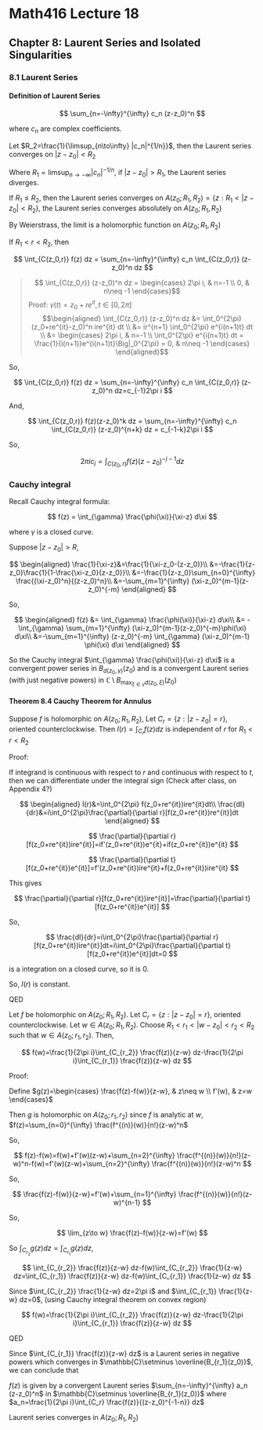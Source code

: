 # Math416 Lecture 18

## Chapter 8: Laurent Series and Isolated Singularities

### 8.1 Laurent Series

#### Definition of Laurent Series

$$
\sum_{n=-\infty}^{\infty} c_n (z-z_0)^n
$$

where $c_n$ are complex coefficients.

Let $R_2=\frac{1}{\limsup_{n\to\infty} |c_n|^{1/n}}$, then the Laurent series converges on $|z-z_0|<R_2$

Where $R_1=\limsup_{n\to-\infty} |c_n|^{-1/n}$, if $|z-z_0|>R_1$, the Laurent series diverges.

If $R_1\leq R_2$, then the Laurent series converges on $A(z_0;R_1,R_2)=\{z:R_1<|z-z_0|<R_2\}$, the Laurent series converges absolutely on $A(z_0;R_1,R_2)$

By Weierstrass, the limit is a holomorphic function on $A(z_0;R_1,R_2)$

If $R_1<r<R_2$, then

$$
\int_{C(z_0,r)} f(z) dz = \sum_{n=-\infty}^{\infty} c_n \int_{C(z_0,r)} (z-z_0)^n dz
$$

> $$
\int_{C(z_0,r)} (z-z_0)^n dz = \begin{cases}
    2\pi i, & n=-1 \\
    0, & n\neq -1
\end{cases}$$
> Proof:
> $\gamma(t)=z_0+re^{it}, t\in[0,2\pi]$
> $$\begin{aligned}
\int_{C(z_0,r)} (z-z_0)^n dz &= \int_0^{2\pi} (z_0+re^{it}-z_0)^n ire^{it} dt \\
&= ir^{n+1} \int_0^{2\pi} e^{i(n+1)t} dt \\
&= \begin{cases}
    2\pi i, & n=-1 \\
    \int_0^{2\pi} e^{i(n+1)t} dt = \frac{1}{i(n+1)}e^{i(n+1)t}\Big|_0^{2\pi} = 0, & n\neq -1
\end{cases}
\end{aligned}$$

So,

$$
\int_{C(z_0,r)} f(z) dz = \sum_{n=-\infty}^{\infty} c_n \int_{C(z_0,r)} (z-z_0)^n dz=c_{-1}2\pi i
$$

And,

$$
\int_{C(z_0,r)} f(z)(z-z_0)^k dz = \sum_{n=-\infty}^{\infty} c_n \int_{C(z_0,r)} (z-z_0)^{n+k} dz = c_{-1-k}2\pi i
$$

So,

$$
2\pi i c_j = \int_{C(z_0,r)} f(z)(z-z_0)^{-j-1} dz
$$

### Cauchy integral

Recall Cauchy integral formula:

$$
f(z) = \int_{\gamma} \frac{\phi(\xi)}{\xi-z} d\xi
$$

where $\gamma$ is a closed curve.

Suppose $|z-z_0|>R$,

$$
\begin{aligned}
\frac{1}{\xi-z}&=\frac{1}{\xi-z_0-(z-z_0)}\\
&=-\frac{1}{z-z_0}\frac{1}{1-\frac{\xi-z_0}{z-z_0}}\\
&=-\frac{1}{z-z_0}\sum_{n=0}^{\infty} \frac{(\xi-z_0)^n}{(z-z_0)^n}\\
&=-\sum_{m=1}^{\infty} (\xi-z_0)^{m-1}(z-z_0)^{-m}
\end{aligned}
$$

So,

$$
\begin{aligned}
f(z) &= \int_{\gamma} \frac{\phi(\xi)}{\xi-z} d\xi\\
&= -\int_{\gamma} \sum_{m=1}^{\infty} (\xi-z_0)^{m-1}(z-z_0)^{-m}\phi(\xi) d\xi\\
&=-\sum_{m=1}^{\infty} (z-z_0)^{-m} \int_{\gamma} (\xi-z_0)^{m-1} \phi(\xi) d\xi
\end{aligned}
$$

So the Cauchy integral $\int_{\gamma} \frac{\phi(\xi)}{\xi-z} d\xi$ is a convergent power series in $B_{d(z_0,\gamma)}(z_0)$ and is a convergent Laurent series (with just negative powers) in $\mathbb{C}\setminus B_{\max_{\xi\in \gamma} d(z_0,\xi)}(z_0)$

#### Theorem 8.4 Cauchy Theorem for Annulus

Suppose $f$ is holomorphic on $A(z_0;R_1,R_2)$, Let $C_r=\{z:|z-z_0|=r\}$, oriented counterclockwise. Then $I(r)=\int_{C_r} f(z) dz$ is independent of $r$ for $R_1<r<R_2$

Proof:

If integrand is continuous with respect to $r$ and continuous with respect to $t$, then we can differentiate under the integral sign (Check after class, on Appendix 4?)

$$
\begin{aligned}
I(r)&=\int_0^{2\pi} f(z_0+re^{it})ire^{it}dt\\
\frac{dI}{dr}&=i\int_0^{2\pi}\frac{\partial}{\partial r}[f(z_0+re^{it})re^{it}]dt
\end{aligned}
$$

$$
\frac{\partial}{\partial r}[f(z_0+re^{it})ire^{it}]=if'(z_0+re^{it})e^{it}+if(z_0+re^{it})e^{it}
$$

$$
\frac{\partial}{\partial t}[f(z_0+re^{it})e^{it}]=f'(z_0+re^{it})ire^{it}+f(z_0+re^{it})ire^{it}
$$

This gives

$$
\frac{\partial}{\partial r}[f(z_0+re^{it})ire^{it}]=\frac{\partial}{\partial t}[f(z_0+re^{it})e^{it}]
$$

So,

$$
\frac{dI}{dr}=i\int_0^{2\pi}\frac{\partial}{\partial r}[f(z_0+re^{it})ire^{it}]dt=i\int_0^{2\pi}\frac{\partial}{\partial t}[f(z_0+re^{it})e^{it}]dt=0
$$

is a integration on a closed curve, so it is $0$.

So, $I(r)$ is constant.

QED

Let $f$ be holomorphic on $A(z_0;R_1,R_2)$. Let $C_r=\{z:|z-z_0|=r\}$, oriented counterclockwise. Let $w\in A(z_0;R_1,R_2)$. Choose $R_1<r_1<|w-z_0|<r_2<R_2$ such that $w\in A(z_0;r_1,r_2)$. Then,

$$
f(w)=\frac{1}{2\pi i}\int_{C_{r_2}} \frac{f(z)}{z-w} dz-\frac{1}{2\pi i}\int_{C_{r_1}} \frac{f(z)}{z-w} dz
$$

Proof:

Define $g(z)=\begin{cases}
    \frac{f(z)-f(w)}{z-w}, & z\neq w \\
    f'(w), & z=w
\end{cases}$

Then $g$ is holomorphic on $A(z_0;r_1,r_2)$ since $f$ is analytic at $w$, $f(z)=\sum_{n=0}^{\infty} \frac{f^{(n)}(w)}{n!}(z-w)^n$

So,

$$
f(z)-f(w)=f(w)+f'(w)(z-w)+\sum_{n=2}^{\infty} \frac{f^{(n)}(w)}{n!}(z-w)^n-f(w)=f'(w)(z-w)+\sum_{n=2}^{\infty} \frac{f^{(n)}(w)}{n!}(z-w)^n
$$

So,

$$
\frac{f(z)-f(w)}{z-w}=f'(w)+\sum_{n=1}^{\infty} \frac{f^{(n)}(w)}{n!}(z-w)^{n-1}
$$

So,

$$
\lim_{z\to w} \frac{f(z)-f(w)}{z-w}=f'(w)
$$

So $\int_{C_{r_2}} g(z) dz=\int_{C_{r_1}} g(z) dz$,

$$
\int_{C_{r_2}} \frac{f(z)}{z-w} dz-f(w)\int_{C_{r_2}} \frac{1}{z-w} dz=\int_{C_{r_1}} \frac{f(z)}{z-w} dz-f(w)\int_{C_{r_1}} \frac{1}{z-w} dz
$$

Since $\int_{C_{r_2}} \frac{1}{z-w} dz=2\pi i$ and $\int_{C_{r_1}} \frac{1}{z-w} dz=0$, (using Cauchy integral theorem on convex region)

$$
f(w)=\frac{1}{2\pi i}\int_{C_{r_2}} \frac{f(z)}{z-w} dz-\frac{1}{2\pi i}\int_{C_{r_1}} \frac{f(z)}{z-w} dz
$$

QED

Since $\int_{C_{r_1}} \frac{f(z)}{z-w} dz$ is a Laurent series in negative powers which converges in $\mathbb{C}\setminus \overline{B_{r_1}(z_0)}$, we can conclude that

$f(z)$ is given by a convergent Laurent series $\sum_{n=-\infty}^{\infty} a_n (z-z_0)^n$ in $\mathbb{C}\setminus \overline{B_{r_1}(z_0)}$ where $a_n=\frac{1}{2\pi i}\int_{C_r} \frac{f(z)}{(z-z_0)^{-1-n}} dz$

Laurent series converges in $A(z_0;R_1,R_2)$
